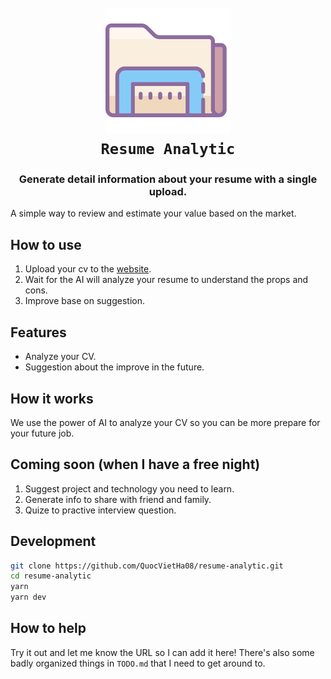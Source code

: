 <h1 align="center">
  <br>
  <!-- <a href="https://github.com/QuocVietHa08/resume-analytic"><img src="https://github.com/QuocVietHa08/resume-analytic/public/img/file.png" alt="Lumentis" width="200"></a> -->
  <a href="https://github.com/QuocVietHa08/resume-analytic"><img src="./public/img/file.png" alt="Lumentis" width="200"></a>
  <br>
<code>Resume Analytic</code>
  <br>
</h1>

<h3 align="center">Generate detail information about your resume with a single upload.</h3>

A simple way to review and estimate your value based on the market.

<!-- [![Twitter Follow](https://img.shields.io/twitter/follow/hrishi?style=social)](https://twitter.com/hrishioa) -->

</div>

<div align="center">

<!-- ![lumentis](https://github.com/hrishioa/lumentis/assets/973967/cd16bc41-bd8a-40b6-97b0-c3b57d4650cb) -->

</div>

## How to use

1. Upload your cv to the [website](https://resume-analytic.vercel.app/).
2. Wait for the AI will analyze your resume to understand the props and cons.
3. Improve base on suggestion.


## Features
- Analyze your CV.
- Suggestion about the improve in the future.

## How it works

We use the power of AI to analyze your CV so you can be more prepare for your future job.

## Coming soon (when I have a free night)

1. Suggest project and technology you need to learn.
2. Generate info to share with friend and family.
3. Quize to practive interview question.

## Development

```bash
git clone https://github.com/QuocVietHa08/resume-analytic.git
cd resume-analytic
yarn
yarn dev
```

## How to help

Try it out and let me know the URL so I can add it here! There's also some badly organized things in `TODO.md` that I need to get around to.
